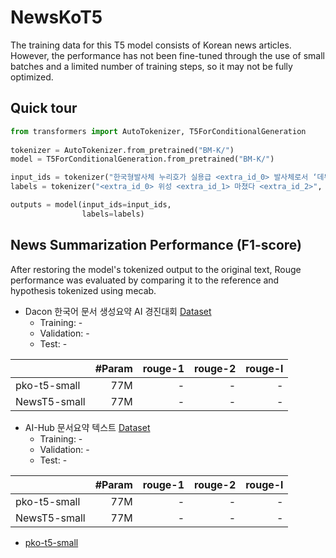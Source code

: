 # NewsKoT5
The training data for this T5 model consists of Korean news articles. However, the performance has not been fine-tuned through the use of small batches and a limited number of training steps, so it may not be fully optimized.

## Quick tour
```python
from transformers import AutoTokenizer, T5ForConditionalGeneration
  
tokenizer = AutoTokenizer.from_pretrained("BM-K/")
model = T5ForConditionalGeneration.from_pretrained("BM-K/")

input_ids = tokenizer("한국형발사체 누리호가 실용급 <extra_id_0> 발사체로서 ‘데뷔’를 성공적으로 <extra_id_1>", return_tensors="pt").input_ids
labels = tokenizer("<extra_id_0> 위성 <extra_id_1> 마쳤다 <extra_id_2>", return_tensors="pt").input_ids

outputs = model(input_ids=input_ids,
                labels=labels)
```

## News Summarization Performance (F1-score)
After restoring the model's tokenized output to the original text, Rouge performance was evaluated by comparing it to the reference and hypothesis tokenized using mecab.

- Dacon 한국어 문서 생성요약 AI 경진대회 [Dataset](https://dacon.io/competitions/official/235673/overview/description)
    - Training: -
    - Validation: -
    - Test: -

| | #Param | rouge-1 |rouge-2|rouge-l|
|-------|--------:|--------:|--------:|--------:|
| pko-t5-small | 77M | - | - | - |
| NewsT5-small | 77M | - | - | - |

- AI-Hub 문서요약 텍스트 [Dataset](https://www.aihub.or.kr/aihubdata/data/view.do?currMenu=115&topMenu=100&aihubDataSe=realm&dataSetSn=97)
    - Training: -
    - Validation: -
    - Test: -

| | #Param | rouge-1 |rouge-2|rouge-l|
|-------|--------:|--------:|--------:|--------:|
| pko-t5-small | 77M | - | - | - |
| NewsT5-small | 77M | - | - | - |

- [pko-t5-small](https://github.com/paust-team/pko-t5)
